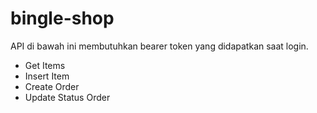 # bingle-shop

API di bawah ini membutuhkan bearer token yang didapatkan saat login.
- Get Items
- Insert Item
- Create Order
- Update Status Order
